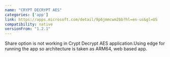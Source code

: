```yaml
---
name: "CRYPT DECRYPT AES"
categories: ['app']
link: https://apps.microsoft.com/detail/9p6jmmcwm2bb?hl=en-us&gl=US
compatibility: native
versionFrom: "1.2.1"
---
```


Share option is not working in Crypt Decrypt AES application.Using edge for running the app so architecture is taken as ARM64, web based app.